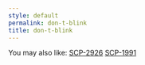 ```yaml
---
style: default
permalink: don-t-blink
title: don-t-blink
---
```

You may also like:
[SCP-2926](http://scp-wiki.net/scp-2926)
[SCP-1991](http://scp-wiki.net/scp-1991)